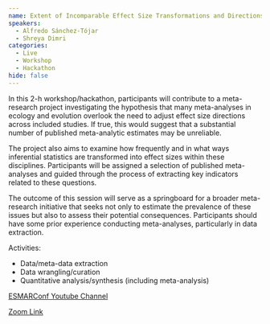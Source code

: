 ```yaml
---
name: Extent of Incomparable Effect Size Transformations and Directions in Ecology and Evolution
speakers:
  - Alfredo Sánchez-Tójar
  - Shreya Dimri
categories:
  - Live
  - Workshop
  - Hackathon
hide: false
---
```


In this 2-h workshop/hackathon, participants will contribute to a meta-research project investigating the hypothesis that many meta-analyses in ecology and evolution overlook the need to adjust effect size directions across included studies. If true, this would suggest that a substantial number of published meta-analytic estimates may be unreliable.


The project also aims to examine how frequently and in what ways inferential statistics are transformed into effect sizes within these disciplines. Participants will be assigned a selection of published meta-analyses and guided through the process of extracting key indicators related to these questions.


The outcome of this session will serve as a springboard for a broader meta-research initiative that seeks not only to estimate the prevalence of these issues but also to assess their potential consequences. Participants should have some prior experience conducting meta-analyses, particularly in data extraction.


Activities:

- Data/meta-data extraction
- Data wrangling/curation
- Quantitative analysis/synthesis (including meta-analysis)

[ESMARConf Youtube Channel](https://www.youtube.com/@esmarconf)

[Zoom Link](https://uofglasgow.zoom.us/j/85787220772?pwd=ocrnxhIytMNTuwx1qDnUASakpkitqv.1)